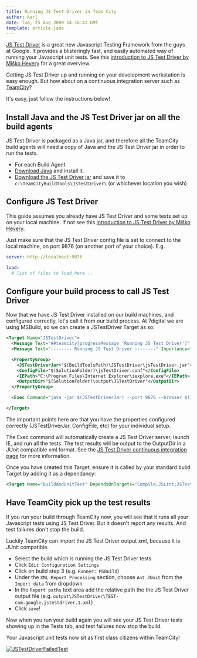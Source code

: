 ```yaml
---
title: Running JS Test Driver in Team City
author: karl
date: Tue, 25 Aug 2009 14:16:43 GMT
template: article.jade
---
```


[JS Test Driver](http://code.google.com/p/js-test-driver/) is a great new Javascript Testing Framework from the guys at Google. It provides a blisteringly fast, and easily automated way of running your Javascript unit tests. See this [introduction to JS Test Driver by Miško Hevery](http://misko.hevery.com/2009/05/22/yet-another-javascript-testing-framework/) for a great overview.

Getting JS Test Driver up and running on your development workstation is easy enough. But how about on a continuous integration server such as [TeamCity](http://www.jetbrains.com/teamcity/)?

It's easy, just follow the instructions below!

## Install Java and the JS Test Driver jar on all the build agents

JS Test Driver is packaged as a Java jar, and therefore all the TeamCity build agents will need a copy of Java and the JS Test Driver jar in order to run the tests.

*   For each Build Agent
*   [Download Java](http://www.java.com/en/download/manual.jsp) and install it.
*   [Download the JS Test Driver jar](http://code.google.com/p/js-test-driver/downloads/list) and save it to `c:\TeamCityBuildTools\JSTestDriver\` (or whichever location you wish)

## Configure JS Test Driver

This guide assumes you already have JS Test Driver and some tests set up on your local machine. If not see this [introduction to JS Test Driver by Miško Hevery](http://misko.hevery.com/2009/05/22/yet-another-javascript-testing-framework/).

Just make sure that the JS Test Driver config file is set to connect to the local machine, on port 9876 (on another port of your choice).
E.g.

```yaml
server: http://localhost:9876

load:
  # list of files to load here...
```

## Configure your build process to call JS Test Driver

Now that we have JS Test Driver installed on our build machines, and configured correctly, let's call it from our build process. At 7digital we are using MSBuild, so we can create a JSTestDriver Target as so:

```xml
<Target Name="JSTestDriver">
  <Message Text="##teamcity[progressMessage 'Running JS Test Driver']" Importance="high" />
  <Message Text="-------- Running JS Test Driver --------" Importance="high" />

  <PropertyGroup>
    <JSTestDriverJar>"$(BuildToolsPath)\JSTestDriver\jsTestDriver.jar"</JSTestDriverJar>
    <ConfigFile>"$(SolutionFolder)\jsTestDriver.conf"</ConfigFile>
    <IEPath>"C:\Program Files\Internet Explorer\iexplore.exe"</IEPath>
    <OutputDir>"$(SolutionFolder)\output\JSTestDriver"</OutputDir>
  </PropertyGroup>

  <Exec Command="java -jar $(JSTestDriverJar) --port 9876 --browser $(IEPath) --config $(ConfigFile) --tests all --testOutput $(OutputDir)" />

</Target>
```

The important points here are that you have the properties configured correctly (JSTestDriverJar, ConfigFile, etc) for your individual setup.

The Exec command will automatically create a JS Test Driver server, launch IE, and run all the tests. The test results will be output to the OutputDir in a JUnit compatible xml format. See the [JS Test Driver continuous integration page](http://code.google.com/p/js-test-driver/wiki/ContinuousBuild) for more information.

Once you have created this Target, ensure it is called by your standard bulid Target by adding it as a dependancy:

```xml
<Target Name="BuildAndUnitTest" DependsOnTargets="Compile;JSLint;JSTestDriver;NUnit" />
```

## Have TeamCity pick up the test results

If you run your build through TeamCity now, you will see that it runs all your Javascript tests using JS Test Driver. But it doesn't report any results. And test failures don't stop the build.

Luckily TeamCity can import the JS Test Driver output xml, because it is JUnit compatible.

*   Select the build which is running the JS Test Driver tests
*   Click `Edit Configuration Settings`
*   Click on build step 3 (e.g. `Runner: MSBuild`)
*   Under the `XML Report Processing` section, choose `Ant JUnit` from the `Import data` from dropdown
*   In the `Report paths` text area add the relative path the the JS Test Driver output file (e.g. `output\JSTestDriver\TEST-com.google.jstestdriver.1.xml`)
*   Click `save`!

Now when you run your build again you will see your JS Test Driver tests showing up in the Tests tab, and test failures now stop the build.

Your Javascript unit tests now sit as first class citizens within TeamCity!

[![JSTestDriverFailedTest](http://monket.net/blog/wp-content/uploads/2009/08/JSTestDriverFailedTest.png "JSTestDriverFailedTest")](http://monket.net/blog/wp-content/uploads/2009/08/JSTestDriverFailedTest.png)
